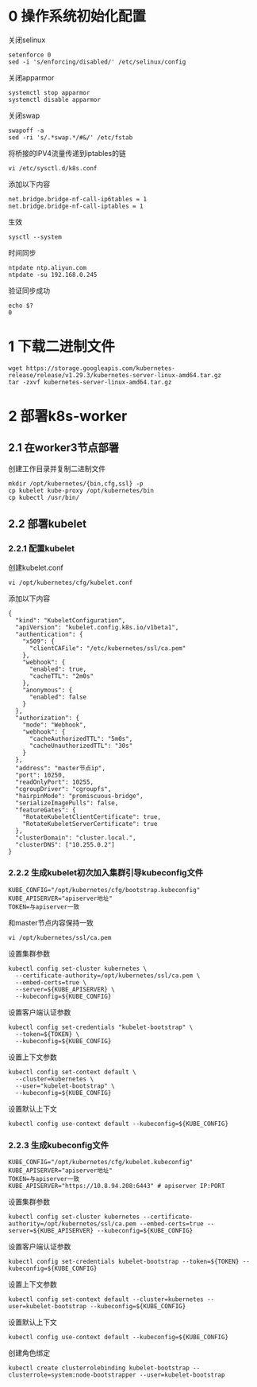 # 0 操作系统初始化配置
关闭selinux
```
setenforce 0
sed -i 's/enforcing/disabled/' /etc/selinux/config
```
关闭apparmor
```
systemctl stop apparmor
systemctl disable apparmor
```
关闭swap
```
swapoff -a
sed -ri 's/.*swap.*/#&/' /etc/fstab
```
将桥接的IPV4流量传递到iptables的链
```
vi /etc/sysctl.d/k8s.conf
```
添加以下内容
```
net.bridge.bridge-nf-call-ip6tables = 1
net.bridge.bridge-nf-call-iptables = 1
```
生效
```
sysctl --system
```
时间同步
```
ntpdate ntp.aliyun.com
ntpdate -su 192.168.0.245
```
验证同步成功
```
echo $?
0
```

# 1 下载二进制文件
```
wget https://storage.googleapis.com/kubernetes-release/release/v1.29.3/kubernetes-server-linux-amd64.tar.gz
tar -zxvf kubernetes-server-linux-amd64.tar.gz
```

# 2 部署k8s-worker
## 2.1 在worker3节点部署
创建工作目录并复制二进制文件
```
mkdir /opt/kubernetes/{bin,cfg,ssl} -p
cp kubelet kube-proxy /opt/kubernetes/bin
cp kubectl /usr/bin/
```
## 2.2 部署kubelet
### 2.2.1 配置kubelet
创建kubelet.conf
```
vi /opt/kubernetes/cfg/kubelet.conf
```
添加以下内容
```
{
  "kind": "KubeletConfiguration",
  "apiVersion": "kubelet.config.k8s.io/v1beta1",
  "authentication": {
    "x509": {
      "clientCAFile": "/etc/kubernetes/ssl/ca.pem"
    },
    "webhook": {
      "enabled": true,
      "cacheTTL": "2m0s"
    },
    "anonymous": {
      "enabled": false
    }
  },
  "authorization": {
    "mode": "Webhook",
    "webhook": {
      "cacheAuthorizedTTL": "5m0s",
      "cacheUnauthorizedTTL": "30s"
    }
  },
  "address": "master节点ip",
  "port": 10250,
  "readOnlyPort": 10255,
  "cgroupDriver": "cgroupfs",
  "hairpinMode": "promiscuous-bridge",
  "serializeImagePulls": false,
  "featureGates": {
    "RotateKubeletClientCertificate": true,
    "RotateKubeletServerCertificate": true
  },
  "clusterDomain": "cluster.local.",
  "clusterDNS": ["10.255.0.2"]
}
```
### 2.2.2 生成kubelet初次加入集群引导kubeconfig文件
```
KUBE_CONFIG="/opt/kubernetes/cfg/bootstrap.kubeconfig"
KUBE_APISERVER="apiserver地址"
TOKEN=与apiserver一致
```
和master节点内容保持一致
```
vi /opt/kubernetes/ssl/ca.pem
```
设置集群参数
```
kubectl config set-cluster kubernetes \
  --certificate-authority=/opt/kubernetes/ssl/ca.pem \
  --embed-certs=true \
  --server=${KUBE_APISERVER} \
  --kubeconfig=${KUBE_CONFIG}
```
设置客户端认证参数
```
kubectl config set-credentials "kubelet-bootstrap" \
  --token=${TOKEN} \
  --kubeconfig=${KUBE_CONFIG}
```
设置上下文参数
```
kubectl config set-context default \
  --cluster=kubernetes \
  --user="kubelet-bootstrap" \
  --kubeconfig=${KUBE_CONFIG}
```
设置默认上下文
```
kubectl config use-context default --kubeconfig=${KUBE_CONFIG}
```
### 2.2.3 生成kubeconfig文件
```
KUBE_CONFIG="/opt/kubernetes/cfg/kubelet.kubeconfig"
KUBE_APISERVER="apiserver地址"
TOKEN=与apiserver一致
KUBE_APISERVER="https://10.8.94.208:6443" # apiserver IP:PORT
```
设置集群参数
```
kubectl config set-cluster kubernetes --certificate-authority=/opt/kubernetes/ssl/ca.pem --embed-certs=true --server=${KUBE_APISERVER} --kubeconfig=${KUBE_CONFIG}
```
设置客户端认证参数
```
kubectl config set-credentials kubelet-bootstrap --token=${TOKEN} --kubeconfig=${KUBE_CONFIG}
```
设置上下文参数
```
kubectl config set-context default --cluster=kubernetes --user=kubelet-bootstrap --kubeconfig=${KUBE_CONFIG}
```
设置默认上下文
```
kubectl config use-context default --kubeconfig=${KUBE_CONFIG}
```
创建角色绑定
```
kubectl create clusterrolebinding kubelet-bootstrap --clusterrole=system:node-bootstrapper --user=kubelet-bootstrap
```
